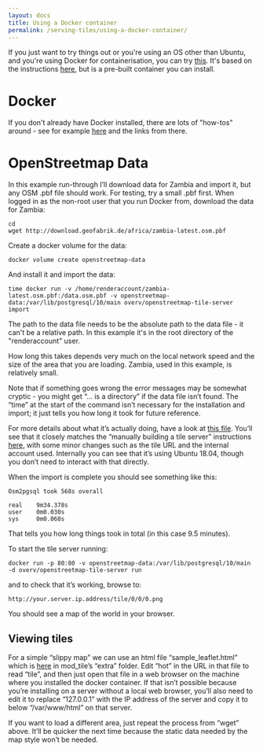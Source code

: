 ```yaml
---
layout: docs
title: Using a Docker container
permalink: /serving-tiles/using-a-docker-container/
---
```


If you just want to try things out or you're using an OS other than Ubuntu, and you're using Docker for containerisation, you can try [this](https://github.com/Overv/openstreetmap-tile-server/blob/master/README.md).  It's based on the instructions [here](https://switch2osm.org/serving-tiles/manually-building-a-tile-server-18-04-lts/), but is a pre-built container you can install.

# Docker

If you don't already have Docker installed, there are lots of "how-tos" around - see for example [here](https://www.openstreetmap.org/user/SomeoneElse/diary/45070) and the links from there.

# OpenStreetmap Data

In this example run-through I’ll download data for Zambia and import it, but any OSM .pbf file should work.  For testing, try a small .pbf first.  When logged in as the non-root user that you run Docker from, download the data for Zambia:

    cd
    wget http://download.geofabrik.de/africa/zambia-latest.osm.pbf

Create a docker volume for the data:

    docker volume create openstreetmap-data

And install it and import the data:

    time docker run -v /home/renderaccount/zambia-latest.osm.pbf:/data.osm.pbf -v openstreetmap-data:/var/lib/postgresql/10/main overv/openstreetmap-tile-server import

The path to the data file needs to be the absolute path to the data file - it can't be a relative path.  In this example it's in the root directory of the "renderaccount" user.

How long this takes depends very much on the local network speed and the size of the area that you are loading. Zambia, used in this example, is relatively small.

Note that if something goes wrong the error messages may be somewhat cryptic - you might get “… is a directory” if the data file isn’t found. The “time” at the start of the command isn’t necessary for the installation and import; it just tells you how long it took for future reference.

For more details about what it’s actually doing, have a look at [this file](https://github.com/Overv/openstreetmap-tile-server/blob/master/Dockerfile). You’ll see that it closely matches the “manually building a tile server” instructions [here](https://switch2osm.org/serving-tiles/manually-building-a-tile-server-18-04-lts/), with some minor changes such as the tile URL and the internal account used. Internally you can see that it’s using Ubuntu 18.04, though you don’t need to interact with that directly.

When the import is complete you should see something like this:

    Osm2pgsql took 568s overall

    real    9m34.378s
    user    0m0.030s
    sys     0m0.060s

That tells you how long things took in total (in this case 9.5 minutes). 

To start the tile server running:

    docker run -p 80:80 -v openstreetmap-data:/var/lib/postgresql/10/main -d overv/openstreetmap-tile-server run

and to check that it’s working, browse to:

    http://your.server.ip.address/tile/0/0/0.png

You should see a map of the world in your browser.

## Viewing tiles

For a simple “slippy map” we can use an html file “sample_leaflet.html” which is [here](https://github.com/SomeoneElseOSM/mod_tile/blob/switch2osm/extra/sample_leaflet.html) in mod_tile’s “extra” folder. Edit “hot” in the URL in that file to read “tile”, and then just open that file in a web browser on the machine where you installed the docker container. If that isn’t possible because you’re installing on a server without a local web browser, you’ll also need to edit it to replace “127.0.0.1” with the IP address of the server and copy it to below “/var/www/html” on that server.

If you want to load a different area, just repeat the process from “wget” above. It’ll be quicker the next time because the static data needed by the map style won’t be needed.